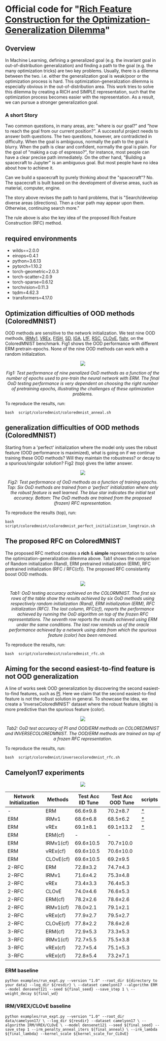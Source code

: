# Official code for "[Rich Feature Construction for the Optimization-Generalization Dilemma](https://arxiv.org/pdf/2203.15516.pdf)"

## Overview
In Machine Learning, defining a generalized goal (e.g. the invariant goal in out-of-distribution generalization) and finding a path to the goal (e.g. the many optimization tricks) are two key problems. Usually, there is a dilemma between the two. i.e. either the generalization goal is weak/poor or the optimization process is hard. This optimization-generalization dilemma is especially obvious in the out-of-distribution area. This work tries to solve this dilemma by creating a RICH and SIMPLE representation, such that the optimization process becomes easier with the representation. As a result, we can pursue a stronger generalization goal.



### A short Story
Two common questions, in many areas, are: "where is our goal?" and "how to reach the goal from our current position?". A successful project needs to answer both questions. The two questions, however, are contradicted in difficulty. When the goal is ambiguous, normally the path to the goal is blurry. When the path is clear and confident, normally the goal is plain. For the goal of "making a cup of espresso?", for instance, most people can have a clear precise path immediately. On the other hand, "Building a spacecraft to Jupyter" is an ambiguous goal. But most people have no idea about how to achieve it. 

Can we build a spacecraft by purely thinking about the "spacecraft"? No. The spacecraft is built based on the development of diverse areas, such as material, computer, engine. 

The story above revises the path to hard problems, that is "Search/develop diverse areas (directions). Then a clear path may appear upon them. Otherwise, continuing search more."

The rule above is also the key idea of the proposed Rich Feature Construction (RFC) method. 



## required environments

* wilds==2.0.0
* einops=0.4.1
* python=3.6.13
* pytorch=1.10.2
* torch-geometric=2.0.3
* torch-scatter=2.0.9
* torch-sparse=0.6.12
* torchvision=0.11.3
* tqdm=4.62.3
* transformers=4.17.0


## Optimization difficulties of OOD methods (ColoredMNIST)
OOD methods are sensitive to the network initialization. We test nine OOD methods, [IRMv1](https://arxiv.org/abs/1907.02893), [VREx](https://arxiv.org/abs/2003.00688), [FISH](https://arxiv.org/abs/2104.09937), [SD](https://arxiv.org/abs/2011.09468), [IGA](https://arxiv.org/abs/2008.01883), [LfF](https://arxiv.org/abs/2007.02561), [RSC](https://arxiv.org/abs/2007.02454), [CLOvE](https://arxiv.org/abs/2102.10395), [fishr](https://arxiv.org/abs/2109.02934), on the ColoredMNIST benchmark. Fig1 shows the OOD performance with different ERM pretrain-epochs. None of the nine OOD methods can work with a random initialzation. 

<p align="center">
  <image src='figures/anneal_nll_full.png'/>
</p>

<p align="center">
<em>
  Fig1: Test performance of nine penalized OoD methods as
a function of the number of epochs used to pre-train the neural
network with ERM. The final OoD testing performance is very
dependent on choosing the right number of pretraining epochs,
illustrating the challenges of these optimization problems.
</em>
</p>
 
To reproduce the results, run: 

`bash  script/coloredmnist/coloredmnist_anneal.sh`


## generalization difficulties of OOD methods (ColoredMNIST)

Starting from a 'perfect' initialization where the model only uses the robust feature (OOD performance is maximized), what is going on if we continue training these OOD methods? Will they maintain the robustness? or decay to a spurious/singular solution? Fig2 (top) gives the latter answer. 

<p align="center">
<image src='figures/long_train_vstack.png'/>
</p>

<p align="center">
<em>
  Fig2: Test performance of OoD methods as a function of training epochs. 
  Top: Six OoD methods are trained from a ‘perfect’ initialization where only the robust feature is well learned. 
  The blue star indicates the initial test accuracy. 
  Bottom: The OoD methods are trained from the proposed (frozen) RFC representation.
</em>
</p>

To reproduce the results (top), run:

`bash  script/coloredmnist/coloredmnist_perfect_initialization_longtrain.sh`


## The proposed RFC on ColoredMNIST
The proposed RFC method creates a **rich** & **simple** representation to solve the optimization-generalization dilemma above. Tab1 shows the comparison of Random initialization (Rand), ERM pretrained initialization (ERM), RFC pretrained initialization (RFC / RFC(cf)). The proposed RFC consistantly boost OOD methods. 

<p align="center">
<image src="figures/colormnist.png"/>
</p>
<p align="center">
  <em>Tab1: OoD testing accuracy achieved on the COLORMNIST.
The first six rows of the table show the results achieved by six
OoD methods using respectively random initialization (Rand),
ERM initialization (ERM), RFC initialization (RFC). The last
column, RFC(cf), reports the performance achieved by running
the OoD algorithm on top of the frozen RFC representations. The
seventh row reports the results achieved using ERM under the same
conditions. The last row reminds us of the oracle performance
achieved by a network using data from which the spurious feature
(color) has been removed.
</em>
</p>

To reproduce the results, run: 

`bash  script/coloredmnist/coloredmnist_rfc.sh`

## Aiming for the second easiest-to-find feature is not OOD generalization
A line of works seek OOD generalization by discovering the second easiest-to-find features, such as [PI](https://arxiv.org/abs/2105.12628). Here we claim that the second easiest-to-find feature is not the robust solution in general. To showcase the idea, we create a 'InverseColoredMNIST' dataset where the robust feature (digits) is more predictive than the spurious feature (color). 

<p align="center">
<image src="figures/inversecoloredmnist.png"/>
</p>

<p align="center">
<em>
Tab2: OoD test accuracy of PI and OOD/ERM methods on COLOREDMNIST and INVERSECOLOREDMNIST. The OOD/ERM
methods are trained on top of a frozen RFC representation.
</em>
</p>


To reproduce the results, run:

`bash  script/coloredmnist/inversecoloredmnist_rfc.sh`


## Camelyon17 experiments

<p align="center">
<image src='figures/lambda_valid_test_irm_vrex_clove.png'>
</p>

| Network  Initialization   | Methods | Test Acc IID Tune | Test Acc OOD Tune | scripts |
|---------------------------|---------|-------------------|-------------------|---------|
|-     | ERM      | 66.6±9.8  | 70.2±8.7  | [\*](scripts/camelyon17/camelyon17_erm.sh) |
|ERM   | IRMv1    | 68.6±6.8  | 68.5±6.2  | [\*](scripts/camelyon17/camelyon17_irm.sh) |
|ERM   | vREx     | 69.1±8.1  | 69.1±13.2 | [\*](scripts/camelyon17/camelyon17_vrex.sh) |
|ERM   |ERM(cf)   |         - |         - |
|ERM   |IRMv1(cf) | 69.6±10.5 | 70.7±10.0 |
|ERM   |vREx(cf)  | 69.6±10.5 | 70.6±10.0 |
|ERM   |CLOvE(cf) | 69.6±10.5 | 69.2±9.5  |
|2-RFC | ERM      | 72.8±3.2  | 74.7±4.3  |
|2-RFC | IRMv1    | 71.6±4.2  | 75.3±4.8  |
|2-RFC | vREx     |  73.4±3.3 | 76.4±5.3  |
|2-RFC | CLOvE    | 74.0±4.6  | 76.6±5.3  |
|2-RFC | ERM(cf)  | 78.2±2.6  | 78.6±2.6  |
|2-RFC | IRMv1(cf)| 78.0±2.1  | 79.1±2.1  |
|2-RFC | vREx(cf) | 77.9±2.7  | 79.5±2.7  |
|2-RFC | CLOvE(cf)| 77.8±2.2  | 78.6±2.6  |
|3-RFC | ERM(cf)  | 72.9±5.3  | 73.3±5.3  |
|3-RFC | IRMv1(cf)| 72.7±5.5  | 75.5±3.8  |
|3-RFC | vREx(cf) | 72.7±5.4  | 75.1±5.3  |
|3-RFC | vREx(cf) | 72.8±5.4  | 73.2±7.1  |

### ERM baseline

`python examples/run_expt.py --version "1.0" --root_dir ${directory to your data} --log_dir ${resdir} \
--dataset camelyon17 --algorithm ERM --model densenet121 --seed ${final_seed} --save_step 1 \
--weight_decay ${final_wd} `


### IRM/VREX/CLOvE baseline

`python examples/run_expt.py --version "1.0" --root_dir data/camelyon17/ \
--log_dir ${resdir} --dataset camelyon17 \
--algorithm IRM/VREX/CLOvE \
--model densenet121 --seed ${final_seed} --save_step 1 --irm_penalty_anneal_iters ${final_anneal} \
--irm_lambda ${final_lambda} --kernel_scale ${kernel_scale_for_CLOvE}`





